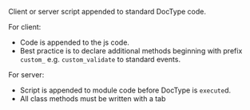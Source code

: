 Client or server script appended to standard DocType code.

For client:

- Code is appended to the js code.
- Best practice is to declare additional methods beginning with prefix `custom_` e.g. `custom_validate` to standard events.

For server:

- Script is appended to module code before DocType is `execute`d.
- All class methods must be written with a tab
